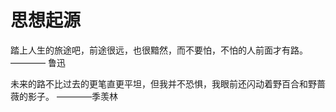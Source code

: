 # 思想起源

踏上人生的旅途吧，前途很远，也很黯然，而不要怕，不怕的人前面才有路。 ———— 鲁迅

未来的路不比过去的更笔直更平坦，但我并不恐惧，我眼前还闪动着野百合和野蔷薇的影子。 ————季羡林
